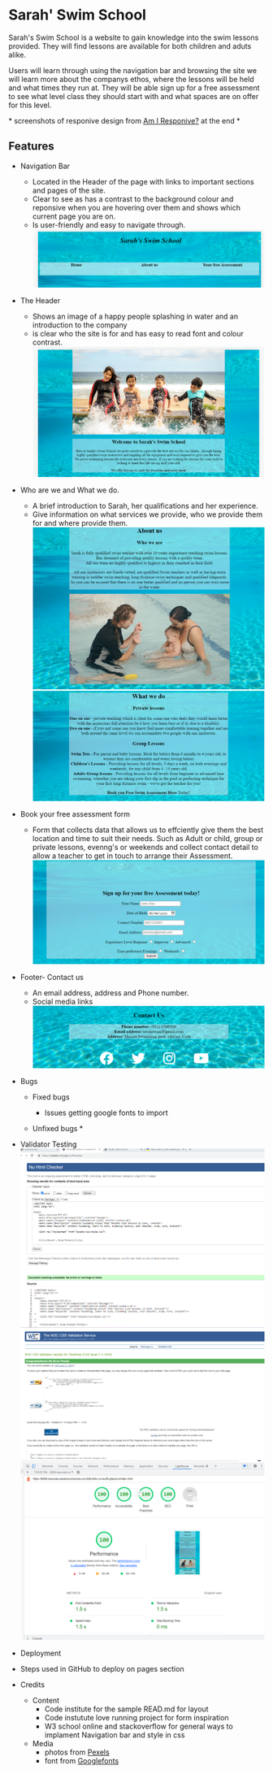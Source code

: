 # Sarah' Swim School

Sarah's Swim School is a website to gain knowledge into the swim lessons provided. They will find lessons are available for both children and aduts alike. 

Users will learn through using the navigation bar and browsing the site we will learn more about the companys ethos, where the lessons will be held and what times they run at. 
They will be able sign up for a free assessment to see what level class they should start with and what spaces are on offer for this level.

\* screenshots of responive design from [Am I Responive?](https.//ami.responsivedesign.is) at the end \*

## Features

* Navigation Bar
    * Located in the Header of the page with links to important sections and pages of the site.
    * Clear to see as has a contrast to the background colour and reponsive when you are hovering over them and shows which current page you are on.
    * Is user-friendly and easy to navigate through.
![Screen shot of the top of the page with a water blue background and a navigation bar](/assets/images/header-shot.png)


* The Header
    * Shows an image of a happy people splashing in water and an introduction to the company
    * is clear who the site is for and has easy to read font and colour contrast.
    ![Screen shot of the header of the page with a photo of teacher and children splashing and an introduction section](/assets/images/image-intro.png)
    
* Who are we and What we do.
    * A brief introduction to Sarah, her qualifications and her experience.
    * Give information on what services we provide, who we provide them for and where provide them.
    ![Screen shot of the about us section of the page with a video of a teacher and child splashing with her mother](/assets/images/about-us.png)
    ![Screen shot of the what we do section of the page ](/assets/images/what-we-do.png)

* Book your free assessment form
    * Form that collects data that allows us to effciently give them the best location and time to suit their needs. Such as Adult or child, group or private lessons, evenng's or weekends and collect contact detail to allow a teacher to get in touch to arrange their Assessment.
    ![Screen shot of the Book your free assessment form section of the page ](/assets/images/sign-up-form-shot.png)
    

* Footer- Contact us
    * An email address, address and Phone number.
    * Social media links
    ![Screen shot of the footer section of the page with Social media link ](/assets/images//footer.png)

* Bugs
    * Fixed bugs
        * Issues getting google fonts to import

    * Unfixed bugs
        * 

* Validator Testing
    ![Screen shot of the HTML Validator](/assets/images/index.html%20validator%20screenshot.png)
     ![Screen shot of the CSS Validator](/assets/images/CSS%20validator%20screenshot.png)
      ![Screen shot of the lighthouse test](/assets/images/light%20house%20screen%20shot.png)

* Deployment
 * Steps used in GitHub to deploy on pages section

* Credits
    * Content 
        * Code institute for the sample READ.md for layout
        * Code instutute love running project for form inspiration
        * W3 school online and stackoverflow for general ways to implament Navigation bar and style in css
    * Media 
        * photos from [Pexels](https://www.pexels.com/)
        * font from [Googlefonts](https.//www.googlefonts.com)

